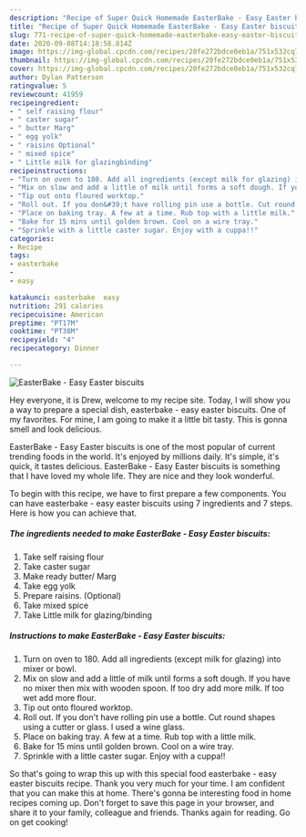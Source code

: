 ```yaml
---
description: "Recipe of Super Quick Homemade EasterBake - Easy Easter biscuits"
title: "Recipe of Super Quick Homemade EasterBake - Easy Easter biscuits"
slug: 771-recipe-of-super-quick-homemade-easterbake-easy-easter-biscuits
date: 2020-09-08T14:18:58.814Z
image: https://img-global.cpcdn.com/recipes/20fe272bdce0eb1a/751x532cq70/easterbake-easy-easter-biscuits-recipe-main-photo.jpg
thumbnail: https://img-global.cpcdn.com/recipes/20fe272bdce0eb1a/751x532cq70/easterbake-easy-easter-biscuits-recipe-main-photo.jpg
cover: https://img-global.cpcdn.com/recipes/20fe272bdce0eb1a/751x532cq70/easterbake-easy-easter-biscuits-recipe-main-photo.jpg
author: Dylan Patterson
ratingvalue: 5
reviewcount: 41959
recipeingredient:
- " self raising flour"
- " caster sugar"
- " butter Marg"
- " egg yolk"
- " raisins Optional"
- " mixed spice"
- " Little milk for glazingbinding"
recipeinstructions:
- "Turn on oven to 180. Add all ingredients (except milk for glazing) into mixer or bowl."
- "Mix on slow and add a little of milk until forms a soft dough. If you have no mixer then mix with wooden spoon. If too dry add more milk. If too wet add more flour."
- "Tip out onto floured worktop."
- "Roll out. If you don&#39;t have rolling pin use a bottle. Cut round shapes using a cutter or glass. I used a wine glass."
- "Place on baking tray. A few at a time. Rub top with a little milk."
- "Bake for 15 mins until golden brown. Cool on a wire tray."
- "Sprinkle with a little caster sugar. Enjoy with a cuppa!!"
categories:
- Recipe
tags:
- easterbake
- 
- easy

katakunci: easterbake  easy 
nutrition: 291 calories
recipecuisine: American
preptime: "PT17M"
cooktime: "PT38M"
recipeyield: "4"
recipecategory: Dinner

---
```



![EasterBake - Easy Easter biscuits](https://img-global.cpcdn.com/recipes/20fe272bdce0eb1a/751x532cq70/easterbake-easy-easter-biscuits-recipe-main-photo.jpg)

Hey everyone, it is Drew, welcome to my recipe site. Today, I will show you a way to prepare a special dish, easterbake - easy easter biscuits. One of my favorites. For mine, I am going to make it a little bit tasty. This is gonna smell and look delicious.



EasterBake - Easy Easter biscuits is one of the most popular of current trending foods in the world. It's enjoyed by millions daily. It's simple, it's quick, it tastes delicious. EasterBake - Easy Easter biscuits is something that I have loved my whole life. They are nice and they look wonderful.


To begin with this recipe, we have to first prepare a few components. You can have easterbake - easy easter biscuits using 7 ingredients and 7 steps. Here is how you can achieve that.

<!--inarticleads1-->

##### The ingredients needed to make EasterBake - Easy Easter biscuits:

1. Take  self raising flour
1. Take  caster sugar
1. Make ready  butter/ Marg
1. Take  egg yolk
1. Prepare  raisins. (Optional)
1. Take  mixed spice
1. Take  Little milk for glazing/binding




<!--inarticleads2-->

##### Instructions to make EasterBake - Easy Easter biscuits:

1. Turn on oven to 180. Add all ingredients (except milk for glazing) into mixer or bowl.
1. Mix on slow and add a little of milk until forms a soft dough. If you have no mixer then mix with wooden spoon. If too dry add more milk. If too wet add more flour.
1. Tip out onto floured worktop.
1. Roll out. If you don&#39;t have rolling pin use a bottle. Cut round shapes using a cutter or glass. I used a wine glass.
1. Place on baking tray. A few at a time. Rub top with a little milk.
1. Bake for 15 mins until golden brown. Cool on a wire tray.
1. Sprinkle with a little caster sugar. Enjoy with a cuppa!!




So that's going to wrap this up with this special food easterbake - easy easter biscuits recipe. Thank you very much for your time. I am confident that you can make this at home. There's gonna be interesting food in home recipes coming up. Don't forget to save this page in your browser, and share it to your family, colleague and friends. Thanks again for reading. Go on get cooking!
